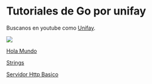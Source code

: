 # Tutoriales de Go por unifay



Buscanos en youtube como [Unifay](https://www.youtube.com/channel/UC3HxAEFZa2VIxj8SzjvBisQ/ "Buscanos en youtube").


![](https://www.technotification.com/wp-content/uploads/2018/06/go-programming-language-840x500.png)

[Hola Mundo]()

[Strings]()

[Servidor Http Basico](http_basico.md)

